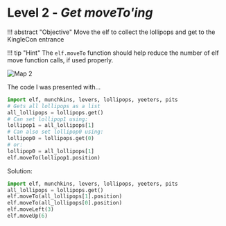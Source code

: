 # Level 2 - *Get moveTo'ing*

!!! abstract "Objective"
    Move the elf to collect the lollipops and get to the KingleCon entrance

!!! tip "Hint"
    The `elf.moveTo` function should help reduce the number of elf move function calls, if used properly.

![Map 2](/img/term_tec/img4.png)

The code I was presented with...
```python
import elf, munchkins, levers, lollipops, yeeters, pits
# Gets all lollipops as a list
all_lollipops = lollipops.get()
# Can set lollipop1 using:
lollipop1 = all_lollipops[1]
# Can also set lollipop0 using:
lollipop0 = lollipops.get(0)
# or:
lollipop0 = all_lollipops[1]
elf.moveTo(lollipop1.position)
```

Solution:
```python
import elf, munchkins, levers, lollipops, yeeters, pits
all_lollipops = lollipops.get()
elf.moveTo(all_lollipops[1].position)
elf.moveTo(all_lollipops[0].position)
elf.moveLeft(3)
elf.moveUp(6)
```
